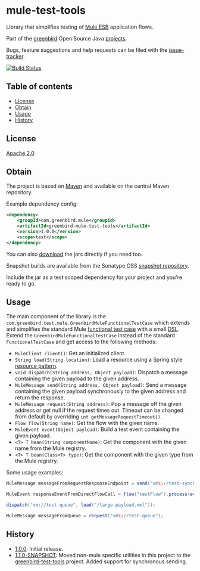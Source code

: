# mule-test-tools
Library that simplifies testing of [Mule ESB] application flows.

Part of the [greenbird] Open Source Java [projects].

Bugs, feature suggestions and help requests can be filed with the [issue-tracker].

[![Build Status][build-badge]][build-link]

## Table of contents
- [License](#license)
- [Obtain](#obtain)
- [Usage](#usage)
- [History](#history)

## License
[Apache 2.0]

## Obtain
The project is based on [Maven] and available on the central Maven repository.

Example dependency config:

```xml
<dependency>
    <groupId>com.greenbird.mule</groupId>
    <artifactId>greenbird-mule-test-tools</artifactId>
    <version>1.0.0</version>
    <scope>test</scope>
</dependency>
```

You can also [download] the jars directly if you need too.

Snapshot builds are available from the Sonatype OSS [snapshot repository].

Include the jar as a test scoped dependency for your project and you're ready to go.

## Usage
The main component of the library is the `com.greenbird.test.mule.GreenbirdMuleFunctionalTestCase` which 
extends and simplifies the standard Mule [functional test case] with a small [DSL]. 
Extend the `GreenbirdMuleFunctionalTestCase` instead of the standard `FunctionalTestCase` and get access to the 
following methods:

* `MuleClient client()`: Get an initialized client.
* `String load(String location)`: Load a resource using a Spring style [resource pattern].
* `void dispatch(String address, Object payload)`: Dispatch a message containing the given payload to the given address.
* `MuleMessage send(String address, Object payload)`: Send a message containing the given payload synchronously to the given address and return the response.
* `MuleMessage request(String address)`: Pop a message off the given address or get null if the request times out. Timeout can be changed from default by overriding `int getMessageRequestTimeout()`.
* `Flow flow(String name)`: Get the flow with the given name.
* `MuleEvent event(Object payload)`: Build a test event containing the given payload.
* `<T> T bean(String componentName)`: Get the component with the given name from the Mule registry.
* `<T> T bean(Class<T> type)`: Get the component with the given type from the Mule registry.

Some usage examples:

```java
MuleMessage messageFromRequestResponseEndpoint = send("vm\://test-synchronous-endpoint", "Test payload");

MuleEvent responseEventFromDirectFlowCall = flow("testFlow").process(event("Test payload"));

dispatch("vm://test-queue", load("/large-payload.xml"));

MuleMessage messageFromQueue = request("vm\://test-queue");
```

## History
- [1.0.0]: Initial release.
- [1.1.0-SNAPSHOT]: Moved non-mule specific utilities in this project to the [greenbird-test-tools] project. Added support for synchronous sending. 

[1.0.0]:                https://github.com/greenbird/mule-test-tools/issues?milestone=2&state=closed
[1.1.0-SNAPSHOT]:       https://github.com/greenbird/mule-test-tools/issues?milestone=1&state=closed
[Apache 2.0]:           http://www.apache.org/licenses/LICENSE-2.0.html
[build-badge]:          https://build.greenbird.com/job/mule-test-tools/badge/icon
[build-link]:           https://build.greenbird.com/job/mule-test-tools/
[DSL]:                  http://en.wikipedia.org/wiki/Domain-specific_language
[functional test case]: http://www.mulesoft.org/documentation/display/current/Functional+Testing
[greenbird]:            http://greenbird.com/
[issue-tracker]:        https://github.com/greenbird/mule-test-tools/issues
[download]:             http://search.maven.org/#search|ga|1|greenbird-mule-test-tools
[greenbird-test-tools]: https://github.com/greenbird/greenbird-test-tools
[Maven]:                http://maven.apache.org/
[Mule ESB]:             http://www.mulesoft.org/
[projects]:             http://greenbird.github.io/
[resource pattern]:     http://static.springsource.org/spring/docs/current/javadoc-api/org/springframework/core/io/support/PathMatchingResourcePatternResolver.html
[snapshot repository]:  https://oss.sonatype.org/content/repositories/snapshots/com/greenbird/mule/greenbird-mule-test-tools
